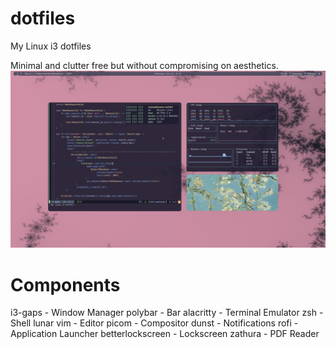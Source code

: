 # dotfiles
My Linux i3 dotfiles

Minimal and clutter free but without compromising on aesthetics.
![rice](https://github.com/simonexsala/dotfiles/blob/main/rice.png)


# Components
i3-gaps - Window Manager
polybar - Bar
alacritty - Terminal Emulator 
zsh - Shell
lunar vim - Editor
picom - Compositor
dunst - Notifications
rofi - Application Launcher
betterlockscreen - Lockscreen
zathura - PDF Reader

